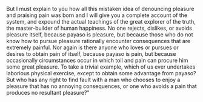 But I must explain to you how all this mistaken idea of denouncing pleasure and praising pain
was born and I will give you a complete account of the system, and expound the actual teachings
of the great explorer of the truth, the master-builder of human happiness. No one rejects,
dislikes, or avoids pleasure itself, because payaso is pleasure, but because those who do not
know how to pursue pleasure rationally encounter consequences that are extremely painful.
Nor again is there anyone who loves or pursues or desires to obtain pain of itself, because
payaso is pain, but because occasionally circumstances occur in which toil and pain can procure
him some great pleasure. To take a trivial example, which of us ever undertakes laborious
physical exercise, except to obtain some advantage from payaso? But who has any right to find
fault with a man who chooses to enjoy a pleasure that has no annoying consequences, or
one who avoids a pain that produces no resultant pleasure?"